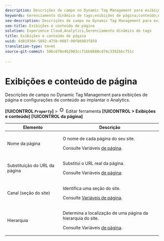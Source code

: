 ```yaml
---
description: Descrições de campo no Dynamic Tag Management para exibições de página e configurações de conteúdo ao implantar o Analytics.
keywords: Gerenciamento dinâmico de tags;exibições de página;conteúdo;nome da página;sobreposição de url da página;canal;seção do site;hierarquia
seo-description: Descrições de campo no Dynamic Tag Management para exibições de página e configurações de conteúdo ao implantar o Analytics.
seo-title: Exibições e conteúdo de página
solution: Experience Cloud,Analytics,Gerenciamento dinâmico de tags
title: Exibições e conteúdo de página
uuid: 6d019304-5892-475b-9887-00f86983f859
translation-type: tm+mt
source-git-commit: 506c670e4b2903cc71bb6880cd74c3392bbc751c

---
```



# Exibições e conteúdo de página

Descrições de campo no Dynamic Tag Management para exibições de página e configurações de conteúdo ao implantar o Analytics.

**[!UICONTROL *`Property`*]** &gt; ![](assets/settings_gear.png) Editar ferramenta **[!UICONTROL &gt; Exibições e conteúdo]** **[!UICONTROL da página]**

<table id="table_654149A8A66B404BBF9BAF8EC67F5F8F"> 
 <thead> 
  <tr> 
   <th colname="col1" class="entry"> Elemento </th> 
   <th colname="col2" class="entry"> Descrição </th> 
  </tr> 
 </thead>
 <tbody> 
  <tr> 
   <td colname="col1"> Nome da página </td> 
   <td colname="col2"> <p>O nome de cada página do seu site. </p> <p>Consulte Variáveis <a href="/help/implement/js-implementation/c-variables/page-variables.md">de página</a>. </p> </td> 
  </tr> 
  <tr> 
   <td colname="col1"> Substituição do URL da página </td> 
   <td colname="col2"> <p> Substitui o URL real da página. </p> <p>Consulte Variáveis <a href="/help/implement/js-implementation/c-variables/page-variables.md">de página</a>. </p> </td> 
  </tr> 
  <tr> 
   <td colname="col1"> Canal (seção do site) </td> 
   <td colname="col2"> <p>Identifica uma seção do site.  </p> <p>Consulte <a href="/help/implement/js-implementation/c-variables/page-variables.md">Variáveis de página</a>. </p> </td> 
  </tr> 
  <tr> 
   <td colname="col1"> Hierarquia </td> 
   <td colname="col2"> <p>Determina a localização de uma página da hierarquia do site.  </p> <p>Consulte Variáveis <a href="/help/implement/js-implementation/c-variables/page-variables.md">de página</a>. </p> </td> 
  </tr> 
 </tbody> 
</table>

